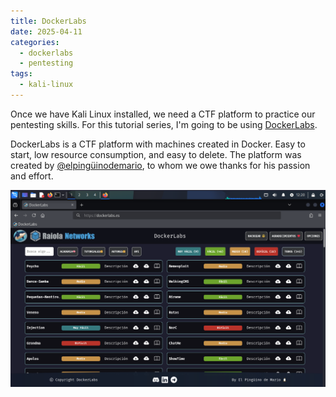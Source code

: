 ```yaml
---
title: DockerLabs
date: 2025-04-11
categories:
  - dockerlabs
  - pentesting
tags:
  - kali-linux
---
```


Once we have Kali Linux installed, we need a CTF platform to practice our pentesting skills. For this tutorial series, I'm going to be using [DockerLabs](https://dockerlabs.es/).

DockerLabs is a CTF platform with machines created in Docker. Easy to start, low resource consumption, and easy to delete. The platform was created by [@elpingüinodemario](https://github.com/Maalfer), to whom we owe thanks for his passion and effort.

![](../assets/pictures/2025-04-11/Pasted%20image%2020250411122051.png)